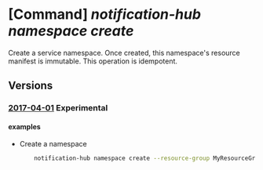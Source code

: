 # [Command] _notification-hub namespace create_

Create a service namespace. Once created, this namespace's resource manifest is immutable. This operation is idempotent.

## Versions

### [2017-04-01](/Resources/mgmt-plane/L3N1YnNjcmlwdGlvbnMve30vcmVzb3VyY2Vncm91cHMve30vcHJvdmlkZXJzL21pY3Jvc29mdC5ub3RpZmljYXRpb25odWJzL25hbWVzcGFjZXMve30=/2017-04-01.xml) **Experimental**

<!-- mgmt-plane /subscriptions/{}/resourcegroups/{}/providers/microsoft.notificationhubs/namespaces/{} 2017-04-01 -->

#### examples

- Create a namespace
    ```bash
        notification-hub namespace create --resource-group MyResourceGroup --name my-namespace --location "South Central US" --sku Standard
    ```
